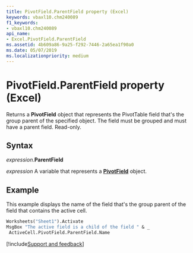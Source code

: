 ```yaml
---
title: PivotField.ParentField property (Excel)
keywords: vbaxl10.chm240089
f1_keywords:
- vbaxl10.chm240089
api_name:
- Excel.PivotField.ParentField
ms.assetid: 4b609a86-9a25-f292-7446-2a65ea1f90a0
ms.date: 05/07/2019
ms.localizationpriority: medium
---
```



# PivotField.ParentField property (Excel)

Returns a **PivotField** object that represents the PivotTable field that's the group parent of the specified object. The field must be grouped and must have a parent field. Read-only.


## Syntax

_expression_.**ParentField**

_expression_ A variable that represents a **[PivotField](Excel.PivotField.md)** object.


## Example

This example displays the name of the field that's the group parent of the field that contains the active cell.

```vb
Worksheets("Sheet1").Activate 
MsgBox "The active field is a child of the field " & _ 
 ActiveCell.PivotField.ParentField.Name
```



[!include[Support and feedback](~/includes/feedback-boilerplate.md)]